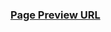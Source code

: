 ### [Page Preview URL](https://htmlpreview.github.io/?https://github.com/theTrackSuitDev/softuniJsAdvaced/blob/main/htmlCssMiniCourse/cssExercise/flowers/index.html)
